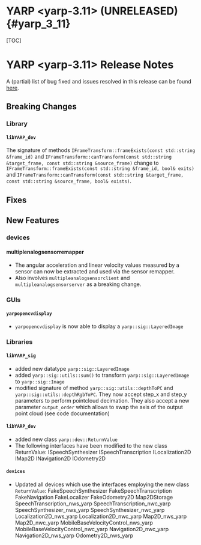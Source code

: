 YARP <yarp-3.11> (UNRELEASED)                                         {#yarp_3_11}
============================

[TOC]

YARP <yarp-3.11> Release Notes
=============================


A (partial) list of bug fixed and issues resolved in this release can be found
[here](https://github.com/robotology/yarp/issues?q=label%3A%22Fixed+in%3A+YARP+yarp-3.10%22).

Breaking Changes
----------------

### Library

#### `libYARP_dev`

The signature of methods `IFrameTransform::frameExists(const std::string &frame_id)` and `IFrameTransform::canTransform(const std::string &target_frame, const std::string &source_frame)` change to `IFrameTransform::frameExists(const std::string &frame_id, bool& exits)` and `IFrameTransform::canTransform(const std::string &target_frame, const std::string &source_frame, bool& exists)`.

Fixes
-----

New Features
------------

### devices 

#### multiplenalogsensorremapper

* The angular acceleration and linear velocity values measured by a sensor can now be extracted and used via the sensor remapper.
* Also involves `multipleanalogsensorclient` and `multipleanalogsensorserver` as a breaking change.

### GUIs

#### `yarpopencvdisplay`

* `yarpopencvdisplay` is now able to display a `yarp::sig::LayeredImage`

### Libraries

#### `libYARP_sig`

* added new datatype `yarp::sig::LayeredImage`
* added `yarp::sig::utils::sum()` to transform `yarp::sig::LayeredImage` to `yarp::sig::Image`
* modified signature of method `yarp::sig::utils::depthToPC` and `yarp::sig::utils::depthRgbToPC`.
  They now accept step_x and step_y parameters to perform pointcloud decimation.
  They also accept a new parameter `output_order` which allows to swap the axis of the output point cloud (see code documentation)

#### `libYARP_dev`

* added new class `yarp::dev::ReturnValue`
* The following interfaces have been modified to the new class ReturnValue:
  ISpeechSynthesizer
  ISpeechTranscription
  ILocalization2D
  IMap2D
  INavigation2D
  IOdometry2D
  
#### `devices`

* Updated all devices which use the interfaces employing the new class `ReturnValue`:
  FakeSpeechSynthesizer
  FakeSpeechTranscription
  FakeNavigation
  FakeLocalizer
  FakeOdometry2D
  Map2DStorage
  SpeechTranscription_nws_yarp
  SpeechTranscription_nwc_yarp
  SpeechSynthesizer_nws_yarp
  SpeechSynthesizer_nwc_yarp
  Localization2D_nws_yarp
  Localization2D_nwc_yarp
  Map2D_nws_yarp
  Map2D_nwc_yarp
  MobileBaseVelocityControl_nws_yarp
  MobileBaseVelocityControl_nwc_yarp
  Navigation2D_nwc_yarp
  Navigation2D_nws_yarp
  Odometry2D_nws_yarp
